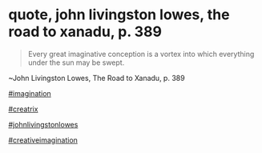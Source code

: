 # quote, john livingston lowes, the road to xanadu, p. 389


> Every great imaginative conception is a vortex into which everything under the sun may be swept.

\~John Livingston Lowes, The Road to Xanadu, p. 389

[#imagination](https://www.tumblr.com/tagged/imagination)

[#creatrix](https://www.tumblr.com/tagged/creatrix)

[#johnlivingstonlowes](https://www.tumblr.com/tagged/john%20livingston%20lowes)

[#creativeimagination](https://www.tumblr.com/tagged/creative%20imagination)
